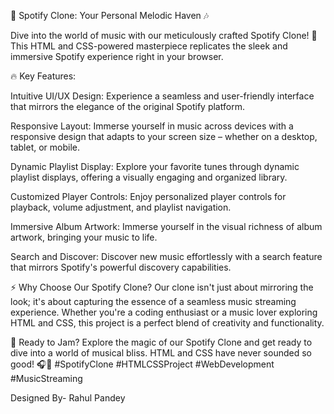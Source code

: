 🎵 Spotify Clone: Your Personal Melodic Haven 🎶

Dive into the world of music with our meticulously crafted Spotify Clone! 🚀 This HTML and CSS-powered masterpiece replicates the sleek and immersive Spotify experience right in your browser.

🔥 Key Features:

Intuitive UI/UX Design:
Experience a seamless and user-friendly interface that mirrors the elegance of the original Spotify platform.

Responsive Layout:
Immerse yourself in music across devices with a responsive design that adapts to your screen size – whether on a desktop, tablet, or mobile.

Dynamic Playlist Display:
Explore your favorite tunes through dynamic playlist displays, offering a visually engaging and organized library.

Customized Player Controls:
Enjoy personalized player controls for playback, volume adjustment, and playlist navigation.

Immersive Album Artwork:
Immerse yourself in the visual richness of album artwork, bringing your music to life.

Search and Discover:
Discover new music effortlessly with a search feature that mirrors Spotify's powerful discovery capabilities.

⚡ Why Choose Our Spotify Clone?
Our clone isn't just about mirroring the look; it's about capturing the essence of a seamless music streaming experience. Whether you're a coding enthusiast or a music lover exploring HTML and CSS, this project is a perfect blend of creativity and functionality.

🎉 Ready to Jam?
Explore the magic of our Spotify Clone and get ready to dive into a world of musical bliss. HTML and CSS have never sounded so good! 🎧🌟 #SpotifyClone #HTMLCSSProject #WebDevelopment #MusicStreaming

Designed By-
Rahul Pandey
